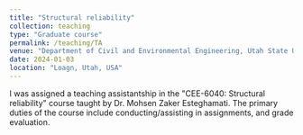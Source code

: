 ```yaml
---
title: "Structural reliability"
collection: teaching
type: "Graduate course"
permalink: /teaching/TA
venue: "Department of Civil and Environmental Engineering, Utah State University"
date: 2024-01-03
location: "Loagn, Utah, USA"
---
```


I was assigned a teaching assistantship in the "CEE-6040: Structural reliability" course taught by Dr. Mohsen Zaker Esteghamati. The primary duties of the course include conducting/assisting in assignments, and grade evaluation. 

